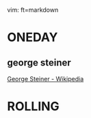 vim: ft=markdown

ONEDAY
====

george steiner
----
[George Steiner - Wikipedia](https://en.wikipedia.org/wiki/George_Steiner)

ROLLING
=====
